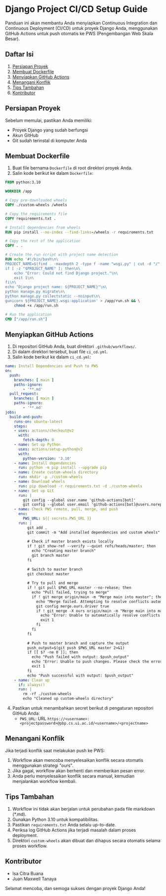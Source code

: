 # Django Project CI/CD Setup Guide

Panduan ini akan membantu Anda menyiapkan Continuous Integration dan Continuous Deployment (CI/CD) untuk proyek Django Anda, menggunakan GitHub Actions untuk push otomatis ke PWS (Pengembangan Web Skala Besar).

## Daftar Isi
1. [Persiapan Proyek](#persiapan-proyek)
2. [Membuat Dockerfile](#membuat-dockerfile)
3. [Menyiapkan GitHub Actions](#menyiapkan-github-actions)
4. [Menangani Konflik](#menangani-konflik)
5. [Tips Tambahan](#tips-tambahan)
6. [Kontributor](#kontributor)

## Persiapan Proyek

Sebelum memulai, pastikan Anda memiliki:
- Proyek Django yang sudah berfungsi
- Akun GitHub
- Git sudah terinstal di komputer Anda

## Membuat Dockerfile

1. Buat file bernama `Dockerfile` di root direktori proyek Anda.
2. Salin kode berikut ke dalam `Dockerfile`:

```dockerfile
FROM python:3.10

WORKDIR /app

# Copy pre-downloaded wheels
COPY ./custom-wheels /wheels

# Copy the requirements file
COPY requirements.txt .

# Install dependencies from wheels
RUN pip install --no-index --find-links=/wheels -r requirements.txt

# Copy the rest of the application
COPY . .

# Create the run script with project name detection
RUN echo '#!/bin/bash\n\
PROJECT_NAME=$(find . -maxdepth 2 -type f -name "wsgi.py" | cut -d "/" -f 2)\n\
if [ -z "$PROJECT_NAME" ]; then\n\
    echo "Error: Could not find Django project."\n\
    exit 1\n\
fi\n\
echo "Django project name: ${PROJECT_NAME}"\n\
python manage.py migrate\n\
python manage.py collectstatic --noinput\n\
gunicorn ${PROJECT_NAME}.wsgi:application' > /app/run.sh && \
    chmod +x /app/run.sh

# Run the application
CMD ["/app/run.sh"]
```

## Menyiapkan GitHub Actions

1. Di repositori GitHub Anda, buat direktori `.github/workflows/`.
2. Di dalam direktori tersebut, buat file `ci_cd.yml`.
3. Salin kode berikut ke dalam `ci_cd.yml`:

```yaml
name: Install Dependencies and Push to PWS
on:
  push:
    branches: [ main ]
    paths-ignore:
        - '**.md'
  pull_request:
    branches: [ main ]
    paths-ignore:
        - '**.md'
jobs:
  build-and-push:
    runs-on: ubuntu-latest
    steps:
    - uses: actions/checkout@v2
      with:
        fetch-depth: 0
    - name: Set up Python
      uses: actions/setup-python@v2
      with:
        python-version: '3.10'
    - name: Install dependencies
      run: python -m pip install --upgrade pip
    - name: Create custom-wheels directory
      run: mkdir -p ./custom-wheels
    - name: Download wheels
      run: pip download -r requirements.txt -d ./custom-wheels
    - name: Set up Git
      run: |
        git config --global user.name 'github-actions[bot]'
        git config --global user.email 'github-actions[bot]@users.noreply.github.com'
    - name: Check PWS remote, pull, merge, and push
      env:
        PWS_URL: ${{ secrets.PWS_URL }}
      run: |
          git add .
          git commit -m "Add installed dependencies and custom wheels" || echo "No changes to commit"
          
          # Check if master branch exists locally
          if ! git show-ref --verify --quiet refs/heads/master; then
            echo "Creating master branch"
            git branch master
          fi
          
          # Switch to master branch
          git checkout master
          
          # Try to pull and merge
          if ! git pull $PWS_URL master --no-rebase; then
            echo "Pull failed, trying to merge"
            if ! git merge origin/main -m "Merge main into master"; then
              echo "Merge failed. Attempting to resolve conflicts automatically."
              git config merge.ours.driver true
              if ! git merge -X ours origin/main -m "Merge main into master (ours strategy)"; then
                echo "Error: Unable to automatically resolve conflicts. Manual intervention required."
                exit 1
              fi
            fi
          fi
          
          # Push to master branch and capture the output
          push_output=$(git push $PWS_URL master 2>&1)
          if [[ $? -ne 0 ]]; then
            echo "Push failed with output: $push_output"
            echo "Error: Unable to push changes. Please check the error message above and resolve any conflicts manually."
            exit 1
          fi
          echo "Push successful with output: $push_output"
    - name: Clean up
      if: always()
      run: |
        rm -rf ./custom-wheels
        echo "Cleaned up custom-wheels directory"
```

4. Pastikan untuk menambahkan secret berikut di pengaturan repositori GitHub Anda:
   - `PWS_URL`: URL `https://<username>:<projectpassword>@pbp.cs.ui.ac.id/<username>/<projectname>`

## Menangani Konflik

Jika terjadi konflik saat melakukan push ke PWS:
1. Workflow akan mencoba menyelesaikan konflik secara otomatis menggunakan strategi "ours".
2. Jika gagal, workflow akan berhenti dan memberikan pesan error.
3. Anda perlu menyelesaikan konflik secara manual, kemudian menjalankan workflow kembali.

## Tips Tambahan

1. Workflow ini tidak akan berjalan untuk perubahan pada file markdown (*.md).
2. Gunakan Python 3.10 untuk kompatibilitas.
3. Pastikan `requirements.txt` Anda selalu up-to-date.
4. Periksa log GitHub Actions jika terjadi masalah dalam proses deployment.
5. Direktori `custom-wheels` akan dibuat dan dihapus secara otomatis selama proses workflow.

## Kontributor

- Isa Citra Buana
- Juan Maxwell Tanaya

Selamat mencoba, dan semoga sukses dengan proyek Django Anda!